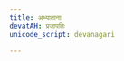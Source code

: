 ```yaml
---
title: अभ्यातानाः
devatAH: प्रजापतिः
unicode_script: devanagari

---
```

<div class="js_include" url="/vedAH/taittirIyam/saMhitA/3/4/5_abhyAtAnAH_agnir_bhUtAnAm.md"  newLevelForH1="2" includeTitle="true"> </div>  

